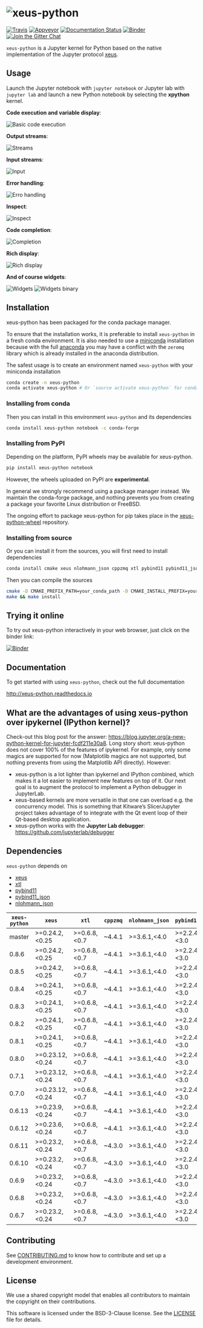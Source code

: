 # ![xeus-python](docs/source/xeus-python.svg)

[![Travis](https://travis-ci.org/jupyter-xeus/xeus-python.svg?branch=master)](https://travis-ci.org/jupyter-xeus/xeus-python)
[![Appveyor](https://ci.appveyor.com/api/projects/status/vy6rhqdw24pjduip?svg=true)](https://ci.appveyor.com/project/jupyter-xeus/xeus-python)
[![Documentation Status](http://readthedocs.org/projects/xeus-python/badge/?version=latest)](https://xeus-python.readthedocs.io/en/latest/?badge=latest)
[![Binder](https://mybinder.org/badge_logo.svg)](https://mybinder.org/v2/gh/jupyter-xeus/xeus-python/stable?filepath=notebooks/xeus-python.ipynb)
[![Join the Gitter Chat](https://badges.gitter.im/Join%20Chat.svg)](https://gitter.im/QuantStack/Lobby?utm_source=badge&utm_medium=badge&utm_campaign=pr-badge&utm_content=badge)

`xeus-python` is a Jupyter kernel for Python based on the native implementation of the Jupyter protocol [xeus](https://github.com/jupyter-xeus/xeus).

## Usage

Launch the Jupyter notebook with `jupyter notebook` or Jupyter lab with `jupyter lab` and launch a new Python notebook by selecting the **xpython** kernel.

**Code execution and variable display**:

![Basic code execution](docs/source/code_exec.gif)

**Output streams**:

![Streams](docs/source/streams.gif)

**Input streams**:

![Input](docs/source/input.gif)

**Error handling**:

![Erro handling](docs/source/error.gif)

**Inspect**:

![Inspect](docs/source/inspect.gif)

**Code completion**:

![Completion](docs/source/code_completion.gif)

**Rich display**:

![Rich display](docs/source/rich_disp.gif)

**And of course widgets**:

![Widgets](docs/source/widgets.gif)
![Widgets binary](docs/source/binary.gif)


## Installation

xeus-python has been packaged for the conda package manager.

To ensure that the installation works, it is preferable to install `xeus-python` in a fresh conda environment. It is also needed to use a [miniconda](https://conda.io/miniconda.html) installation because with the full [anaconda](https://www.anaconda.com/) you may have a conflict with the `zeromq` library which is already installed in the anaconda distribution.


The safest usage is to create an environment named `xeus-python` with your miniconda installation

```bash
conda create -n xeus-python
conda activate xeus-python # Or `source activate xeus-python` for conda < 4.6
```

### Installing from conda

Then you can install in this environment `xeus-python` and its dependencies

```bash
conda install xeus-python notebook -c conda-forge
```

### Installing from PyPI

Depending on the platform, PyPI wheels may be available for xeus-python.

```bash
pip install xeus-python notebook
```

However, the wheels uploaded on PyPI are **experimental**.

In general we strongly recommend using a package manager instead. We maintain the conda-forge package,
and nothing prevents you from creating a package your favorite Linux distribution or FreeBSD.

The ongoing effort to package xeus-python for pip takes place in the [xeus-python-wheel](https://github.com/jupyter-xeus/xeus-python-wheel) repository.

### Installing from source

Or you can install it from the sources, you will first need to install dependencies

```bash
conda install cmake xeus nlohmann_json cppzmq xtl pybind11 pybind11_json jedi pygments notebook -c conda-forge
```

Then you can compile the sources

```bash
cmake -D CMAKE_PREFIX_PATH=your_conda_path -D CMAKE_INSTALL_PREFIX=your_conda_path -D PYTHON_EXECUTABLE=`which python`
make && make install
```

## Trying it online

To try out xeus-python interactively in your web browser, just click on the binder
link:

[![Binder](binder-logo.svg)](https://mybinder.org/v2/gh/jupyter-xeus/xeus-python/stable?filepath=notebooks/xeus-python.ipynb)

## Documentation

To get started with using `xeus-python`, check out the full documentation

http://xeus-python.readthedocs.io

## What are the advantages of using xeus-python over ipykernel (IPython kernel)?

Check-out this blog post for the answer: https://blog.jupyter.org/a-new-python-kernel-for-jupyter-fcdf211e30a8.
Long story short:
xeus-python does not cover 100% of the features of ipykernel. For example, only some magics are supported for now (Matplotlib magics are not supported, but nothing prevents from using the Matplotlib API directly). However:

- xeus-python is a lot lighter than ipykernel and IPython combined, which makes it a lot easier to implement new features on top of it. Our next goal is to augment the protocol to implement a Python debugger in JupyterLab.
- xeus-based kernels are more versatile in that one can overload e.g. the concurrency model. This is something that Kitware’s SlicerJupyter project takes advantage of to integrate with the Qt event loop of their Qt-based desktop application.
- xeus-python works with the **Jupyter Lab debugger**: https://github.com/jupyterlab/debugger

## Dependencies

``xeus-python`` depends on

 - [xeus](https://github.com/jupyter-xeus/xeus)
 - [xtl](https://github.com/xtensor-stack/xtl)
 - [pybind11](https://github.com/pybind/pybind11)
 - [pybind11_json](https://github.com/pybind/pybind11_json)
 - [nlohmann_json](https://github.com/nlohmann/json)


| `xeus-python`|   `xeus`         |      `xtl`      | `cppzmq` | `nlohmann_json` | `pybind11`     | `pybind11_json`   | `jedi`            | `pygments`        | `ptvsd` | `debugpy` |
|--------------|------------------|-----------------|----------|-----------------|----------------|-------------------|-------------------|-------------------|---------|-----------|
|  master      |  >=0.24.2,<0.25  |  >=0.6.8,<0.7   | ~4.4.1   | >=3.6.1,<4.0    | >=2.2.4,<3.0   | >=0.2.6,<0.3      | >=0.15.1,<0.16.0  | >=2.3.1,<3.0.0    |         | >=1.1.0   |
|  0.8.6       |  >=0.24.2,<0.25  |  >=0.6.8,<0.7   | ~4.4.1   | >=3.6.1,<4.0    | >=2.2.4,<3.0   | >=0.2.6,<0.3      | >=0.15.1,<0.16.0  | >=2.3.1,<3.0.0    | >=4.3.2 |           |
|  0.8.5       |  >=0.24.2,<0.25  |  >=0.6.8,<0.7   | ~4.4.1   | >=3.6.1,<4.0    | >=2.2.4,<3.0   | >=0.2.6,<0.3      | >=0.15.1,<0.16.0  | >=2.3.1,<3.0.0    | >=4.3.2 |           |
|  0.8.4       |  >=0.24.1,<0.25  |  >=0.6.8,<0.7   | ~4.4.1   | >=3.6.1,<4.0    | >=2.2.4,<3.0   | >=0.2.6,<0.3      | >=0.15.1,<0.16.0  | >=2.3.1,<3.0.0    | >=4.3.2 |           |
|  0.8.3       |  >=0.24.1,<0.25  |  >=0.6.8,<0.7   | ~4.4.1   | >=3.6.1,<4.0    | >=2.2.4,<3.0   | >=0.2.6,<0.3      | >=0.15.1,<0.16.0  | >=2.3.1,<3.0.0    | >=4.3.2 |           |
|  0.8.2       |  >=0.24.1,<0.25  |  >=0.6.8,<0.7   | ~4.4.1   | >=3.6.1,<4.0    | >=2.2.4,<3.0   | >=0.2.6,<0.3      | >=0.15.1,<0.16.0  | >=2.3.1,<3.0.0    | >=4.3.2 |           |
|  0.8.1       |  >=0.24.1,<0.25  |  >=0.6.8,<0.7   | ~4.4.1   | >=3.6.1,<4.0    | >=2.2.4,<3.0   | >=0.2.6,<0.3      | >=0.15.1,<0.16.0  | >=2.3.1,<3.0.0    | >=4.3.2 |           |
|  0.8.0       |  >=0.23.12,<0.24 |  >=0.6.8,<0.7   | ~4.4.1   | >=3.6.1,<4.0    | >=2.2.4,<3.0   | >=0.2.6,<0.3      | >=0.15.1,<0.16.0  | >=2.3.1,<3.0.0    | >=4.3.2 |           |
|  0.7.1       |  >=0.23.12,<0.24 |  >=0.6.8,<0.7   | ~4.4.1   | >=3.6.1,<4.0    | >=2.2.4,<3.0   | >=0.2.6,<0.3      | >=0.15.1,<0.16.0  | >=2.3.1,<3.0.0    | >=4.3.2 |           |
|  0.7.0       |  >=0.23.12,<0.24 |  >=0.6.8,<0.7   | ~4.4.1   | >=3.6.1,<4.0    | >=2.2.4,<3.0   | >=0.2.2,<0.3      | >=0.15.1,<0.16.0  | >=2.3.1,<3.0.0    | >=4.3.2 |           |
|  0.6.13      |  >=0.23.9,<0.24  |  >=0.6.8,<0.7   | ~4.4.1   | >=3.6.1,<4.0    | >=2.2.4,<3.0   | >=0.2.2,<0.3      | >=0.15.1,<0.16.0  | >=2.3.1,<3.0.0    | >=4.3.2 |           |
|  0.6.12      |  >=0.23.6,<0.24  |  >=0.6.8,<0.7   | ~4.4.1   | >=3.6.1,<4.0    | >=2.2.4,<3.0   | >=0.2.2,<0.3      | >=0.15.1,<0.16.0  | >=2.3.1,<3.0.0    | >=4.3.2 |           |
|  0.6.11      |  >=0.23.2,<0.24  |  >=0.6.8,<0.7   | ~4.3.0   | >=3.6.1,<4.0    | >=2.2.4,<3.0   | >=0.2.2,<0.3      | >=0.15.1,<0.16.0  | >=2.3.1,<3.0.0    | >=4.3.2 |           |
|  0.6.10      |  >=0.23.2,<0.24  |  >=0.6.8,<0.7   | ~4.3.0   | >=3.6.1,<4.0    | >=2.2.4,<3.0   | >=0.2.2,<0.3      | >=0.15.1,<0.16.0  | >=2.3.1,<3.0.0    | >=4.3.2 |           |
|  0.6.9       |  >=0.23.2,<0.24  |  >=0.6.8,<0.7   | ~4.3.0   | >=3.6.1,<4.0    | >=2.2.4,<3.0   | >=0.2.2,<0.3      | >=0.15.1,<0.16.0  | >=2.3.1,<3.0.0    | >=4.3.2 |           |
|  0.6.8       |  >=0.23.2,<0.24  |  >=0.6.8,<0.7   | ~4.3.0   | >=3.6.1,<4.0    | >=2.2.4,<3.0   | >=0.2.2,<0.3      | >=0.15.1,<0.16.0  | >=2.3.1,<3.0.0    | >=4.3.2 |           |
|  0.6.7       |  >=0.23.2,<0.24  |  >=0.6.8,<0.7   | ~4.3.0   | >=3.6.1,<4.0    | >=2.2.4,<3.0   | >=0.2.2,<0.3      | >=0.15.1,<0.16.0  | >=2.3.1,<3.0.0    | >=4.3.2 |           |


## Contributing

See [CONTRIBUTING.md](./CONTRIBUTING.md) to know how to contribute and set up a development environment.

## License

We use a shared copyright model that enables all contributors to maintain the
copyright on their contributions.

This software is licensed under the BSD-3-Clause license. See the [LICENSE](LICENSE) file for details.
